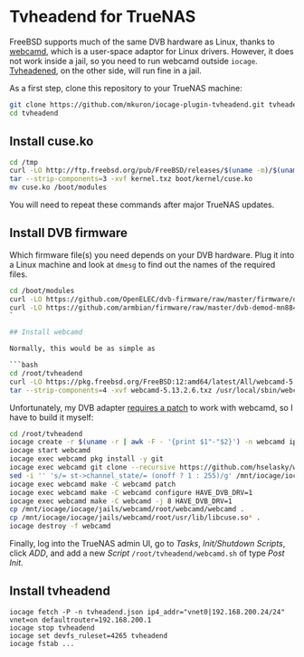 # Tvheadend for TrueNAS

FreeBSD supports much of the same DVB hardware as Linux, thanks to [webcamd](https://github.com/hselasky/webcamd), which is a user-space adaptor for Linux drivers. However, it does not work inside a jail, so you need to run webcamd outside `iocage`. [Tvheadened](https://tvheadend.org), on the other side, will run fine in a jail.

As a first step, clone this repository to your TrueNAS machine:

```bash
git clone https://github.com/mkuron/iocage-plugin-tvheadend.git tvheadend
cd tvheadend
```

## Install cuse.ko

```bash
cd /tmp
curl -LO http://ftp.freebsd.org/pub/FreeBSD/releases/$(uname -m)/$(uname -r | awk -F - '{print $1"-"$2}')/kernel.txz
tar --strip-components=3 -xvf kernel.txz boot/kernel/cuse.ko
mv cuse.ko /boot/modules
```

You will need to repeat these commands after major TrueNAS updates.

## Install DVB firmware

Which firmware file(s) you need depends on your DVB hardware. Plug it into a Linux machine and look at `dmesg` to find out the names of the required files.

```bash
cd /boot/modules
curl -LO https://github.com/OpenELEC/dvb-firmware/raw/master/firmware/dvb-usb-dib0700-1.20.fw
curl -LO https://github.com/armbian/firmware/raw/master/dvb-demod-mn88472-02.fw
`

## Install webcamd

Normally, this would be as simple as

```bash
cd /root/tvheadend
curl -LO https://pkg.freebsd.org/FreeBSD:12:amd64/latest/All/webcamd-5.13.2.6.txz
tar --strip-components=4 -xvf webcamd-5.13.2.6.txz /usr/local/sbin/webcamd
```

Unfortunately, my DVB adapter [requires a patch](https://github.com/hselasky/webcamd/issues/16) to work with webcamd, so I have to build it myself:

```bash
cd /root/tvheadend
iocage create -r $(uname -r | awk -F - '{print $1"-"$2}') -n webcamd ip4_addr="vnet0|192.168.200.24/24" bpf=yes vnet=on defaultrouter=192.168.200.1
iocage start webcamd
iocage exec webcamd pkg install -y git
iocage exec webcamd git clone --recursive https://github.com/hselasky/webcamd.git
sed -i '' 's/= st->channel_state/= (onoff ? 1 : 255)/g' /mnt/iocage/iocage/jails/webcamd/root/webcamd/media_tree/drivers/media/usb/dvb-usb/dib0700_core.c
iocage exec webcamd make -C webcamd patch
iocage exec webcamd make -C webcamd configure HAVE_DVB_DRV=1
iocage exec webcamd make -C webcamd -j 8 HAVE_DVB_DRV=1
cp /mnt/iocage/iocage/jails/webcamd/root/webcamd/webcamd .
cp /mnt/iocage/iocage/jails/webcamd/root/usr/lib/libcuse.so* .
iocage destroy -f webcamd
```

Finally, log into the TrueNAS admin UI, go to _Tasks_, _Init/Shutdown Scripts_, click _ADD_, and add a new _Script_ `/root/tvheadend/webcamd.sh` of type _Post Init_.

## Install tvheadend

```
iocage fetch -P -n tvheadend.json ip4_addr="vnet0|192.168.200.24/24" vnet=on defaultrouter=192.168.200.1
iocage stop tvheadend
iocage set devfs_ruleset=4265 tvheadend
iocage fstab ...
```
